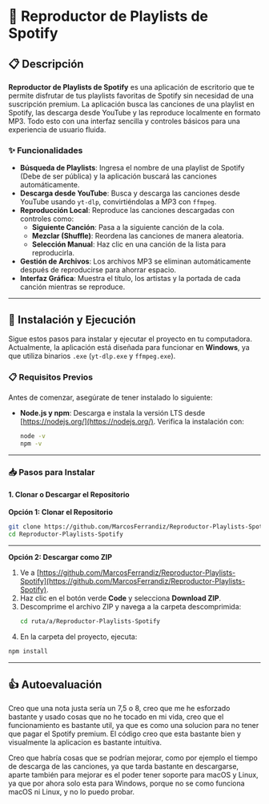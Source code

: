 # 🎵 Reproductor de Playlists de Spotify

## 📋 Descripción

**Reproductor de Playlists de Spotify** es una aplicación de escritorio que te permite disfrutar de tus playlists favoritas de Spotify sin necesidad de una suscripción premium. La aplicación busca las canciones de una playlist en Spotify, las descarga desde YouTube y las reproduce localmente en formato MP3. Todo esto con una interfaz sencilla y controles básicos para una experiencia de usuario fluida.

### ✨ Funcionalidades

- **Búsqueda de Playlists**: Ingresa el nombre de una playlist de Spotify (Debe de ser pública) y la aplicación buscará las canciones automáticamente.
- **Descarga desde YouTube**: Busca y descarga las canciones desde YouTube usando `yt-dlp`, convirtiéndolas a MP3 con `ffmpeg`.
- **Reproducción Local**: Reproduce las canciones descargadas con controles como:
  - **Siguiente Canción**: Pasa a la siguiente canción de la cola.
  - **Mezclar (Shuffle)**: Reordena las canciones de manera aleatoria.
  - **Selección Manual**: Haz clic en una canción de la lista para reproducirla.
- **Gestión de Archivos**: Los archivos MP3 se eliminan automáticamente después de reproducirse para ahorrar espacio.
- **Interfaz Gráfica**: Muestra el título, los artistas y la portada de cada canción mientras se reproduce.

---

## 🚀 Instalación y Ejecución

Sigue estos pasos para instalar y ejecutar el proyecto en tu computadora. Actualmente, la aplicación está diseñada para funcionar en **Windows**, ya que utiliza binarios `.exe` (`yt-dlp.exe` y `ffmpeg.exe`).

### 📋 Requisitos Previos

Antes de comenzar, asegúrate de tener instalado lo siguiente:

- **Node.js y npm**: Descarga e instala la versión LTS desde [https://nodejs.org/](https://nodejs.org/). Verifica la instalación con:
  ```bash
  node -v
  npm -v
---

  ### 📥 Pasos para Instalar

#### 1. Clonar o Descargar el Repositorio

**Opción 1: Clonar el Repositorio**  
  ```bash
git clone https://github.com/MarcosFerrandiz/Reproductor-Playlists-Spotify.git
cd Reproductor-Playlists-Spotify
```
---

**Opción 2: Descargar como ZIP**  
1. Ve a [https://github.com/MarcosFerrandiz/Reproductor-Playlists-Spotify](https://github.com/MarcosFerrandiz/Reproductor-Playlists-Spotify).  
2. Haz clic en el botón verde **Code** y selecciona **Download ZIP**.  
3. Descomprime el archivo ZIP y navega a la carpeta descomprimida:  
   ```bash
   cd ruta/a/Reproductor-Playlists-Spotify
4. En la carpeta del proyecto, ejecuta:
  ```bash
npm install
```

---

## 👍 Autoevaluación

Creo que una nota justa sería un 7,5 o 8, creo que me he esforzado bastante y usado cosas que no he tocado en mi vida, creo que el funcionamiento es bastante util, ya que es como una solucion para no tener que pagar el Spotify premium. El código creo que esta bastante bien y visualmente la aplicacion es bastante intuitiva.

Creo que habría cosas que se podrían mejorar, como por ejemplo el tiempo de descarga de las canciones, ya que tarda bastante en descargarse, aparte también para mejorar es el poder tener soporte para macOS y Linux, ya que por ahora solo esta para Windows, porque no se como funciona macOS ni Linux, y no lo puedo probar.

